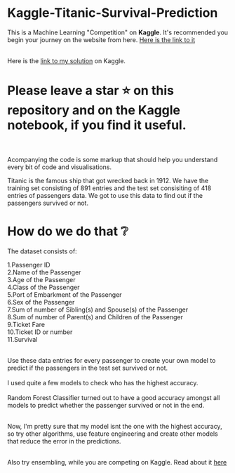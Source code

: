 # Kaggle-Titanic-Survival-Prediction

This is a Machine Learning "Competition" on **Kaggle**. It's recommended you begin your journey on the website from here. [Here is the link to it](https://www.kaggle.com/c/titanic) <br><br>

Here is the [link to my solution](https://www.kaggle.com/anujpr/titanic-survival-prediction) on Kaggle.<br>

# Please leave a star :star: on this repository and on the Kaggle notebook, if you find it useful.<br><br>

Acompanying the code is some markup that should help you understand every bit of code and visualisations.<br>

Titanic is the famous ship that got wrecked back in 1912. We have the training set consisting of 891 entries and the test set consisiting of 418 entries of passengers data. We got to use this data to find out if the passengers survived or not.<br>

# How do we do that :grey_question:

The dataset consists of:

1.Passenger ID<br>2.Name of the Passenger<br>3.Age of the Passenger<br>4.Class of the Passenger<br>5.Port of Embarkment of the Passenger<br>6.Sex of the Passenger<br>7.Sum of number of Sibling(s) and Spouse(s) of the Passenger<br>8.Sum of number of Parent(s) and Children of the Passenger<br>9.Ticket Fare<br>10.Ticket ID or number<br>11.Survival<br><br>

Use these data entries for every passenger to create your own model to predict if the passengers in the test set survived or not.<br><br>I used quite a few models to check who has the highest accuracy.<br><br>Random Forest Classifier turned out to have a good accuracy amongst all models to predict whether the passenger survived or not in the end.<br><br>

Now, I'm pretty sure that my model isnt the one with the highest accuracy, so try other algorithms, use feature engineering and create other models that reduce the error in the predictions.<br><br>

Also try ensembling, while you are competing on Kaggle. Read about it [here](https://mlwave.com/kaggle-ensembling-guide/)
